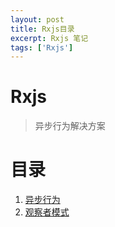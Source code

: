 ```yaml
---
layout: post
title: Rxjs目录
excerpt: Rxjs 笔记
tags: ['Rxjs']
---
```


# Rxjs
> 异步行为解决方案

# 目录

1. [异步行为](/blog/FrontEnd/FrontEnd/RxJS/concept/)
2. [观察者模式](/blog/FrontEnd/FrontEnd/RxJS/Observable/)